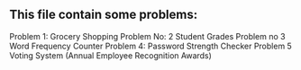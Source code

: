 ## This file contain some problems:
Problem 1: Grocery Shopping
Problem No: 2   Student Grades
Problem no 3   Word Frequency Counter
Problem 4: Password Strength Checker
Problem 5 Voting System (Annual Employee Recognition Awards)
